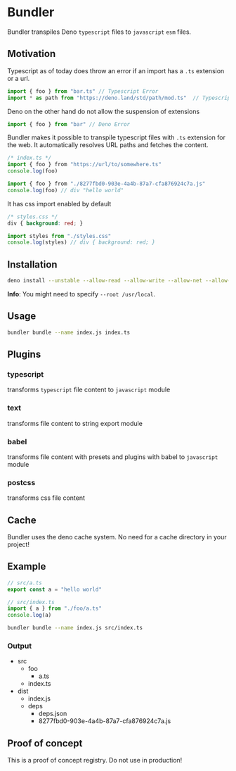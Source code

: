 # Bundler
Bundler transpiles Deno ```typescript``` files to ```javascript``` ```esm``` files.

## Motivation
Typescript as of today does throw an error if an import has a ```.ts``` extension or a url.
```ts
import { foo } from "bar.ts" // Typescript Error
import * as path from "https://deno.land/std/path/mod.ts"  // Typescript Error
```

Deno on the other hand do not allow the suspension of extensions
```ts
import { foo } from "bar" // Deno Error
```

Bundler makes it possible to transpile typescript files with ```.ts``` extension for the web.
It automatically resolves URL paths and fetches the content.
  ```ts
/* index.ts */
import { foo } from "https://url/to/somewhere.ts"
console.log(foo)
```
```js
import { foo } from "./8277fbd0-903e-4a4b-87a7-cfa876924c7a.js"
console.log(foo) // div "hello world"
```
It has css import enabled by default
```css
/* styles.css */
div { background: red; }
```
```js
import styles from "./styles.css"
console.log(styles) // div { background: red; }
```

## Installation
```sh
deno install --unstable --allow-read --allow-write --allow-net --allow-env --name bundler cli.ts
```
**Info**: You might need to specify ```--root /usr/local```.
## Usage
```sh
bundler bundle --name index.js index.ts
```

## Plugins
### typescript
  transforms ```typescript``` file content to ```javascript``` module
### text
  transforms file content to string export module
### babel
  transforms file content with presets and plugins with babel to ```javascript``` module
### postcss
  transforms css file content

## Cache
Bundler uses the deno cache system. No need for a cache directory in your project!

## Example
```ts
// src/a.ts
export const a = "hello world"
```
```ts
// src/index.ts
import { a } from "./foo/a.ts"
console.log(a)
```
```sh
bundler bundle --name index.js src/index.ts
```
### Output
- src
  - foo
    - a.ts
  - index.ts
- dist
  - index.js
  - deps
    - deps.json
    - 8277fbd0-903e-4a4b-87a7-cfa876924c7a.js

## Proof of concept
This is a proof of concept registry. Do not use in production!